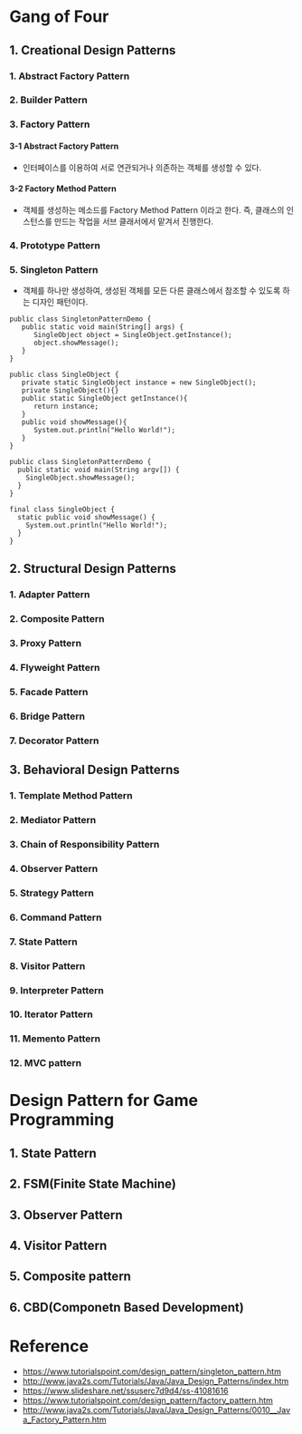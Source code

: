 # Gang of Four

## 1. Creational Design Patterns

### 1. Abstract Factory Pattern

### 2. Builder Pattern

### 3. Factory Pattern

#### 3-1 Abstract Factory Pattern
- 인터페이스를 이용하여 서로 연관되거나 의존하는 객체를 생성할 수 있다.

#### 3-2 Factory Method Pattern
- 객체를 생성하는 메소드를 Factory Method Pattern 이라고 한다. 즉, 클래스의 인스턴스를 만드는 작업을 서브 클래서에서 맡겨서 진행한다.

### 4. Prototype Pattern
### 5. Singleton Pattern
- 객체를 하나만 생성하여, 생성된 객체를 모든 다른 클래스에서 참조할 수 있도록 하는 디자인 패턴이다.

<pre><code>public class SingletonPatternDemo {
   public static void main(String[] args) {
      SingleObject object = SingleObject.getInstance();
      object.showMessage();
   }
}

public class SingleObject {
   private static SingleObject instance = new SingleObject();
   private SingleObject(){}
   public static SingleObject getInstance(){
      return instance;
   }
   public void showMessage(){
      System.out.println("Hello World!");
   }
}</code></pre>
<pre><code>public class SingletonPatternDemo {
  public static void main(String argv[]) {
    SingleObject.showMessage();
  }
}

final class SingleObject {
  static public void showMessage() {
    System.out.println("Hello World!");
  }
}</code></pre>


## 2. Structural Design Patterns
### 1. Adapter Pattern
### 2. Composite Pattern
### 3. Proxy Pattern
### 4. Flyweight Pattern
### 5. Facade Pattern
### 6. Bridge Pattern
### 7. Decorator Pattern

## 3. Behavioral Design Patterns
### 1. Template Method Pattern
### 2. Mediator Pattern
### 3. Chain of Responsibility Pattern
### 4. Observer Pattern
### 5. Strategy Pattern
### 6. Command Pattern
### 7. State Pattern
### 8. Visitor Pattern
### 9. Interpreter Pattern
### 10. Iterator Pattern
### 11. Memento Pattern
### 12. MVC pattern


# Design Pattern for Game Programming
## 1. State Pattern

## 2. FSM(Finite State Machine)

## 3. Observer Pattern

## 4. Visitor Pattern

## 5. Composite pattern

## 6. CBD(Componetn Based Development)


# Reference 
- https://www.tutorialspoint.com/design_pattern/singleton_pattern.htm
- http://www.java2s.com/Tutorials/Java/Java_Design_Patterns/index.htm
- https://www.slideshare.net/ssuserc7d9d4/ss-41081616
- https://www.tutorialspoint.com/design_pattern/factory_pattern.htm
- http://www.java2s.com/Tutorials/Java/Java_Design_Patterns/0010__Java_Factory_Pattern.htm
